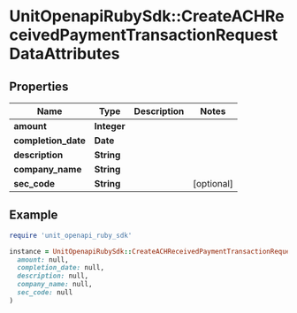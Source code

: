 # UnitOpenapiRubySdk::CreateACHReceivedPaymentTransactionRequestDataAttributes

## Properties

| Name | Type | Description | Notes |
| ---- | ---- | ----------- | ----- |
| **amount** | **Integer** |  |  |
| **completion_date** | **Date** |  |  |
| **description** | **String** |  |  |
| **company_name** | **String** |  |  |
| **sec_code** | **String** |  | [optional] |

## Example

```ruby
require 'unit_openapi_ruby_sdk'

instance = UnitOpenapiRubySdk::CreateACHReceivedPaymentTransactionRequestDataAttributes.new(
  amount: null,
  completion_date: null,
  description: null,
  company_name: null,
  sec_code: null
)
```

